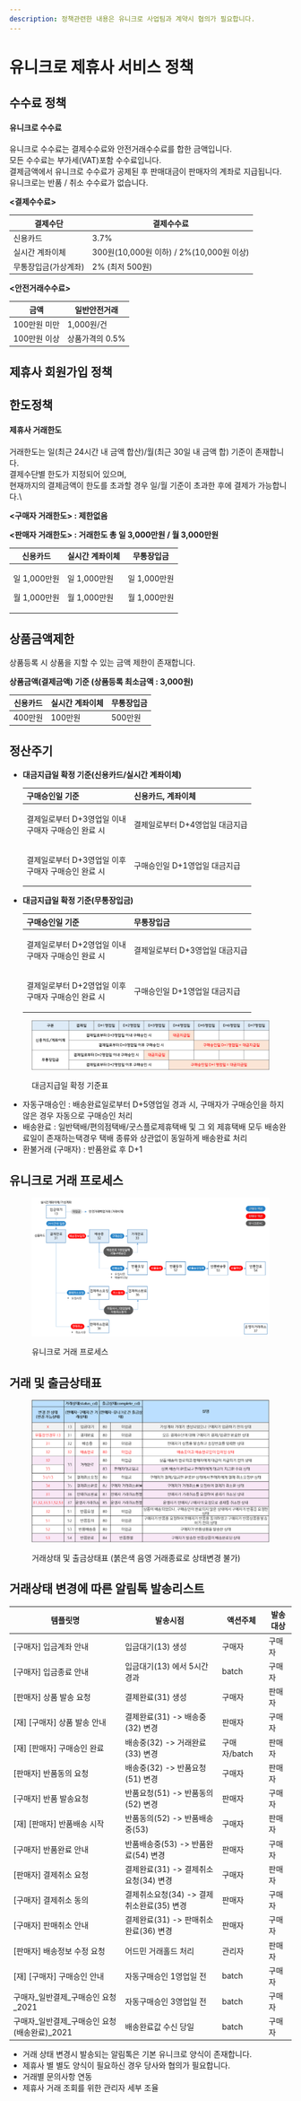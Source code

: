 ```yaml
---
description: 정책관련한 내용은 유니크로 사업팀과 계약시 협의가 필요합니다.
---
```


# 유니크로 제휴사 서비스 정책

## 수수료 정책

#### 유니크로 수수료

유니크로 수수료는 결제수수료와 안전거래수수료를 합한 금액입니다.\
모든 수수료는 부가세(VAT)포함 수수료입니다.\
결제금액에서 유니크로 수수료가 공제된 후 판매대금이 판매자의 계좌로 지급됩니다.\
유니크로는 반품 / 취소 수수료가 없습니다.

**<결제수수료>**

| 결제수단        | 결제수수료                             |
| ----------- | --------------------------------- |
| 신용카드        | 3.7%                              |
| 실시간 계좌이체    | 300원(10,000원 이하) / 2%(10,000원 이상) |
| 무통장입금(가상계좌) | 2% (최저 500원)                      |

**<안전거래수수료>**

| 금액       | 일반안전거래     |
| -------- | ---------- |
| 100만원 미만 | 1,000원/건   |
| 100만원 이상 | 상품가격의 0.5% |

## 제휴사 회원가입 정책

## **한도정책**

#### 제휴사 거래한도

거래한도는 일(최근 24시간 내 금액 합산)/월(최근 30일 내 금액 합) 기준이 존재합니다.\
결제수단별 한도가 지정되어 있으며,\
현재까지의 결제금액이 한도를 초과할 경우 일/월 기준이 초과한 후에 결제가 가능합니다.\


**<구매자 거래한도> : 제한없음**&#x20;

**<판매자 거래한도> : 거래한도 총 일 3,000만원 / 월 3,000만원** &#x20;

| 신용카드                              | 실시간 계좌이체                         | 무통장입금                            |
| --------------------------------- | -------------------------------- | -------------------------------- |
| <p>일 1,000만원</p><p>월 1,000만원 </p> | <p>일 1,000만원</p><p>월 1,000만원</p> | <p>일 1,000만원</p><p>월 1,000만원</p> |

## **상품금액제한**

상품등록 시 상품을 지할 수 있는 금액 제한이 존재합니다.

**상품금액(결제금액) 기준 (상품등록 최소금액 : 3,000원)**

| 신용카드   | 실시간 계좌이체 | 무통장입금  |
| ------ | -------- | ------ |
| 400만원  | 100만원    | 500만원  |

## 정산주기

*   **대금지급일 확정 기준(신용카드/실시간 계좌이체)**

    | 구매승인일 기준                                  | 신용카드, 계좌이체         |
    | ----------------------------------------- | ------------------ |
    | <p>결제일로부터 D+3영업일 이내 <br>구매자 구매승인 완료 시</p> | 결제일로부터 D+4영업일 대금지급 |
    | <p>결제일로부터 D+3영업일 이후<br>구매자 구매승인 완료 시</p>  | 구매승인일 D+1영업일 대금지급  |
*   **대금지급일 확정 기준(무통장입금)**&#x20;

    | 구매승인일 기준                                  | 무통장입금              |
    | ----------------------------------------- | ------------------ |
    | <p>결제일로부터 D+2영업일 이내 <br>구매자 구매승인 완료 시</p> | 결제일로부터 D+3영업일 대금지급 |
    | <p>결제일로부터 D+2영업일 이후<br>구매자 구매승인 완료 시</p>  | 구매승인일 D+1영업일 대금지급  |

<figure><img src="../.gitbook/assets/image (2).png" alt=""><figcaption><p>대금지급일 확정 기준표</p></figcaption></figure>

* 자동구매승인 : 배송완료일로부터 D+5영업일 경과 시, 구매자가 구매승인을 하지 않은 경우 자동으로 구매승인 처리
* 배송완료 : 일반택배/편의점택배/굿스플로제휴택배 및 그 외 제휴택배 모두 배송완료일이 존재하는택경우 택배 종류와 상관없이 동일하게 배송완료 처리
* 환불거래 (구매자) : 반품완료 후 D+1

## 유니크로 거래 프로세스

<figure><img src="../.gitbook/assets/image (1).png" alt=""><figcaption><p>유니크로 거래 프로세스</p></figcaption></figure>

## 거래 및 출금상태표

<figure><img src="../.gitbook/assets/image.png" alt=""><figcaption><p>거래상태 및 출금상태표 (붉은색 음영 거래종료로 상태변경 불가)</p></figcaption></figure>

## 거래상태 변경에 따른 알림톡 발송리스트

| 템플릿명                           | 발송시점                        | 액션주체      | 발송대상 |
| ------------------------------ | --------------------------- | --------- | ---- |
| \[구매자] 입금계좌 안내                 | 입금대기(13) 생성                 | 구매자       | 구매자  |
| \[구매자] 입금종료 안내                 | 입금대기(13) 에서 5시간 경과          | batch     | 구매자  |
| \[판매자] 상품 발송 요청                | 결제완료(31) 생성                 | 구매자       | 판매자  |
| \[재] \[구매자] 상품 발송 안내           | 결제완료(31) -> 배송중(32) 변경      | 판매자       | 구매자  |
| \[재] \[판매자] 구매승인 완료            | 배송중(32) -> 거래완료(33) 변경      | 구매자/batch | 판매자  |
| \[판매자] 반품동의 요청                 | 배송중(32) -> 반품요청(51) 변경      | 구매자       | 판매자  |
| \[구매자] 반품 발송요청                 | 반품요청(51) -> 반품동의(52) 변경     | 판매자       | 구매자  |
| \[재] \[판매자] 반품배송 시작            | 반품동의(52) -> 반품배송중(53)       | 구매자       | 판매자  |
| \[구매자] 반품완료 안내                 | 반품배송중(53) -> 반품완료(54) 변경    | 판매자       | 구매자  |
| \[판매자] 결제취소 요청                 | 결제완료(31) -> 결제취소요청(34) 변경   | 구매자       | 판매자  |
| \[구매자] 결제취소 동의                 | 결제취소요청(34) -> 결제취소완료(35) 변경 | 판매자       | 구매자  |
| \[구매자] 판매취소 안내                 | 결제완료(31) -> 판매취소완료(36) 변경   | 판매자       | 구매자  |
| \[판매자] 배송정보 수정 요청              | 어드민 거래홀드 처리                 | 관리자       | 판매자  |
| \[재] \[구매자] 구매승인 안내            | 자동구매승인 1영업일 전               | batch     | 구매자  |
| 구매자\_일반결제\_구매승인 요청\_2021       | 자동구매승인 3영업일 전               | batch     | 구매자  |
| 구매자\_일반결제\_구매승인 요청(배송완료)\_2021 | 배송완료값 수신 당일                 | batch     | 구매자  |

* 거래 상태 변경시 발송되는 알림톡은 기본 유니크로 양식이 존재합니다.
* 제휴사 별 별도 양식이 필요하신 경우 당사와 협의가 필요합니다.
* 거래별 문의사항 연동
* 제휴사 거래 조회를 위한 관리자 세부 조율
